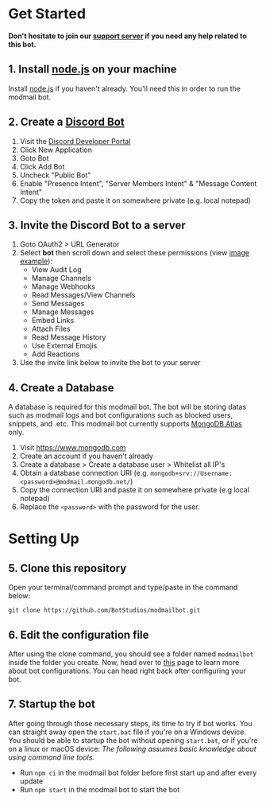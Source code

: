 # Get Started
**Don't hesitate to join our [support server](https://discord.com/invite/2JcXU8uJKY) if you need any help related to this bot.**

## 1. Install [node.js](https://nodejs.org) on your machine
Install [node.js](https://nodejs.org) if you haven't already. You'll need this in order to run the modmail bot.

## 2. Create a [Discord Bot](https://discord.com/developers/applications)
  1. Visit the [Discord Developer Portal](https://discord.com/developers/applications) 
  2. Click New Application 
  3. Goto Bot
  4. Click Add Bot
  5. Uncheck "Public Bot"
  5. Enable "Presence Intent", "Server Members Intent" & "Message Content Intent"
  6. Copy the token and paste it on somewhere private (e.g. local notepad)

## 3. Invite the Discord Bot to a server
  1. Goto OAuth2 > URL Generator 
  2. Select **bot** then scroll down and select these permissions (view [image example](https://user-images.githubusercontent.com/91641514/146574207-50080821-2303-40ab-bdff-d5ef98ff40e5.png)):
     - View Audit Log
     - Manage Channels
     - Manage Webhooks
     - Read Messages/View Channels
     - Send Messages
     - Manage Messages
     - Embed Links
     - Attach Files
     - Read Message History
     - Use External Emojis
     - Add Reactions
  3. Use the invite link below to invite the bot to your server

## 4. Create a Database
A database is required for this modmail bot. The bot will be storing datas such as modmail logs and bot configurations such as blocked users, snippets, and .etc. This modmail bot currently supports [MongoDB Atlas](https://www.mongodb.com) only.
  1. Visit https://www.mongodb.com
  2. Create an account if you haven't already
  3. Create a database > Create a database user > Whitelist all IP's
  4. Obtain a database connection URI (e.g. `mongodb+srv://Username:<password>@modmail.mongodb.net/`)
  5. Copy the connection URI and paste it on somewhere private (e.g local notepad)
  6. Replace the `<password>` with the password for the user.

# Setting Up

## 5. Clone this repository
Open your terminal/command prompt and type/paste in the command below:
```
git clone https://github.com/BotStudios/modmailbot.git
```

## 6. Edit the configuration file
After using the clone command, you should see a folder named `modmailbot` inside the folder you create. Now, head over to [this](https://github.com/BotStudios/modmailbot/wiki/Configuration) page to learn more about bot configurations. You can head right back after configuring your bot.

## 7. Startup the bot
After going through those necessary steps, its time to try if bot works. You can straight away open the `start.bat` file if you're on a Windows device. You should be able to startup the bot without opening `start.bat`, or if you're on a linux or macOS device:
  *The following assumes basic knowledge about using command line tools.*
  - Run `npm ci` in the modmail bot folder before first start up and after every update
  - Run `npm start` in the modmail bot to start the bot
  

  

  